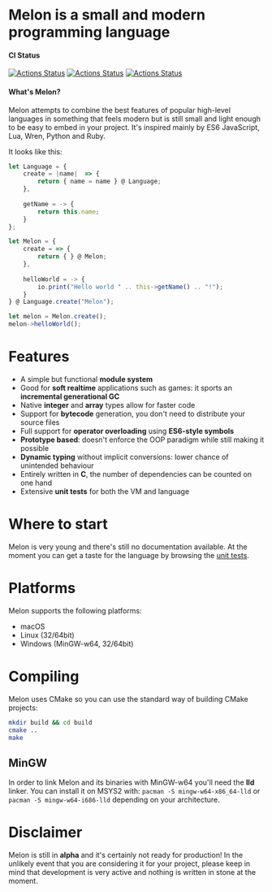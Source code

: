 # Melon is a small and modern programming language
#### CI Status

[![Actions Status](https://github.com/daniele-rapagnani/melon/workflows/macOS/badge.svg)](https://github.com/daniele-rapagnani/melon/actions)
[![Actions Status](https://github.com/daniele-rapagnani/melon/workflows/Linux/badge.svg)](https://github.com/daniele-rapagnani/melon/actions)
[![Actions Status](https://github.com/daniele-rapagnani/melon/workflows/Windows/badge.svg)](https://github.com/daniele-rapagnani/melon/actions)

#### What's Melon?

Melon attempts to combine the best features of popular high-level languages in something that feels modern but is still small and light enough to be easy to embed in your project.
It's inspired mainly by ES6 JavaScript, Lua, Wren, Python and Ruby.

It looks like this:
```javascript
let Language = {
    create = |name|  => {
        return { name = name } @ Language;
    },
    
    getName = -> {
        return this.name;
    }
};

let Melon = {
    create = => {
        return { } @ Melon;
    },
    
    helloWorld = -> {
        io.print("Hello world " .. this->getName() .. "!");
    }
} @ Language.create("Melon");

let melon = Melon.create();
melon->helloWorld();
```

# Features

* A simple but functional **module system**
* Good for **soft realtime** applications such as games: it sports an **incremental generational GC**
* Native **integer** and **array** types allow for faster code
* Support for **bytecode** generation, you don't need to distribute your source files
* Full support for **operator overloading** using **ES6-style symbols**
* **Prototype based**: doesn't enforce the OOP paradigm while still making it possible
* **Dynamic typing** without implicit conversions: lower chance of unintended behaviour
* Entirely written in **C**, the number of dependencies can be counted on one hand
* Extensive **unit tests** for both the VM and language

# Where to start
Melon is very young and there's still no documentation available. 
At the moment you can get a taste for the language by browsing the [unit tests][ut].

# Platforms

Melon supports the following platforms:

* macOS
* Linux (32/64bit)
* Windows (MinGW-w64, 32/64bit)

# Compiling
Melon uses CMake so you can use the standard way of building CMake projects:

```sh
mkdir build && cd build
cmake ..
make
```

## MinGW

In order to link Melon and its binaries with MinGW-w64 you'll need the **lld** linker.
You can install it on MSYS2 with: `pacman -S mingw-w64-x86_64-lld` or `pacman -S mingw-w64-i686-lld` depending on your architecture.

# Disclaimer
Melon is still in **alpha** and it's certainly not ready for production!
In the unlikely event that you are considering it for your project, please keep in mind that development is very active and nothing is written in stone at the moment.

[ut]: https://github.com/daniele-rapagnani/melon/tree/develop/tests/fixtures/vm/language